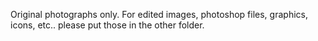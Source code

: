 Original photographs only.  For edited images, photoshop files, graphics, icons, etc.. please put those in the other folder.

